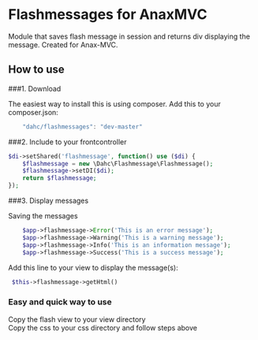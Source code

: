 Flashmessages for AnaxMVC
=============

Module that saves flash message in session and returns div displaying the message. Created for Anax-MVC.

How to use
-------------

###1. Download

The easiest way to install this is using composer. Add this to your composer.json: 

```javascript
    "dahc/flashmessages": "dev-master"
```

###2. Include to your frontcontroller

```php
$di->setShared('flashmessage', function() use ($di) {
    $flashmessage = new \Dahc\Flashmessage\Flashmessage();
    $flashmessage->setDI($di);
    return $flashmessage;
});
```

###3. Display messages

Saving the messages

```php
    $app->flashmessage->Error('This is an error message');
    $app->flashmessage->Warning('This is a warning message');
    $app->flashmessage->Info('This is an information message');
    $app->flashmessage->Success('This is a success message');
```

Add this line to your view to display the message(s):

```php
 $this->flashmessage->getHtml() 
```

### Easy and quick way to use

Copy the flash view to your view directory<br>
Copy the css to your css directory and follow steps above
